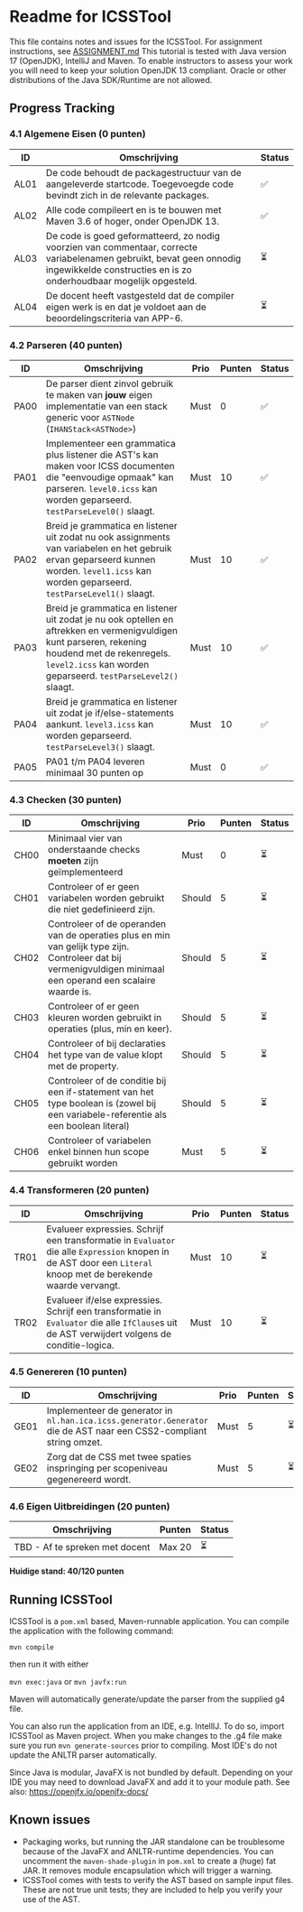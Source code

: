 # Readme for ICSSTool
This file contains notes and issues for the ICSSTool.
For assignment instructions, see [ASSIGNMENT.md](ASSIGNMENT.md)
This tutorial is tested with Java version 17 (OpenJDK), IntelliJ and Maven. To enable instructors to assess your work you will need to keep your solution OpenJDK 13 compliant. Oracle or other distributions of the Java SDK/Runtime are not allowed.

## Progress Tracking

### 4.1 Algemene Eisen (0 punten)
| ID | Omschrijving | Status |
|----|--------------|--------|
| AL01 | De code behoudt de packagestructuur van de aangeleverde startcode. Toegevoegde code bevindt zich in de relevante packages. | ✅ |
| AL02 | Alle code compileert en is te bouwen met Maven 3.6 of hoger, onder OpenJDK 13. | ✅ |
| AL03 | De code is goed geformatteerd, zo nodig voorzien van commentaar, correcte variabelenamen gebruikt, bevat geen onnodig ingewikkelde constructies en is zo onderhoudbaar mogelijk opgesteld. | ⏳ |
| AL04 | De docent heeft vastgesteld dat de compiler eigen werk is en dat je voldoet aan de beoordelingscriteria van APP-6. | ⏳ |

### 4.2 Parseren (40 punten)
| ID | Omschrijving | Prio | Punten | Status |
|----|--------------|------|--------|--------|
| PA00 | De parser dient zinvol gebruik te maken van **jouw** eigen implementatie van een stack generic voor `ASTNode` (`IHANStack<ASTNode>`) | Must | 0 | ✅ |
| PA01 | Implementeer een grammatica plus listener die AST's kan maken voor ICSS documenten die "eenvoudige opmaak" kan parseren. `level0.icss` kan worden geparseerd. `testParseLevel0()` slaagt. | Must | 10 | ✅ |
| PA02 | Breid je grammatica en listener uit zodat nu ook assignments van variabelen en het gebruik ervan geparseerd kunnen worden. `level1.icss` kan worden geparseerd. `testParseLevel1()` slaagt. | Must | 10 | ✅ |
| PA03 | Breid je grammatica en listener uit zodat je nu ook optellen en aftrekken en vermenigvuldigen kunt parseren, rekening houdend met de rekenregels. `level2.icss` kan worden geparseerd. `testParseLevel2()` slaagt. | Must | 10 | ✅ |
| PA04 | Breid je grammatica en listener uit zodat je if/else-statements aankunt. `level3.icss` kan worden geparseerd. `testParseLevel3()` slaagt. | Must | 10 | ✅ |
| PA05 | PA01 t/m PA04 leveren minimaal 30 punten op | Must | 0 | ✅ |

### 4.3 Checken (30 punten)
| ID | Omschrijving | Prio | Punten | Status |
|----|--------------|------|--------|--------|
| CH00 | Minimaal vier van onderstaande checks **moeten** zijn geïmplementeerd | Must | 0 | ⏳ |
| CH01 | Controleer of er geen variabelen worden gebruikt die niet gedefinieerd zijn. | Should | 5 | ⏳ |
| CH02 | Controleer of de operanden van de operaties plus en min van gelijk type zijn. Controleer dat bij vermenigvuldigen minimaal een operand een scalaire waarde is. | Should | 5 | ⏳ |
| CH03 | Controleer of er geen kleuren worden gebruikt in operaties (plus, min en keer). | Should | 5 | ⏳ |
| CH04 | Controleer of bij declaraties het type van de value klopt met de property. | Should | 5 | ⏳ |
| CH05 | Controleer of de conditie bij een if-statement van het type boolean is (zowel bij een variabele-referentie als een boolean literal) | Should | 5 | ⏳ |
| CH06 | Controleer of variabelen enkel binnen hun scope gebruikt worden | Must | 5 | ⏳ |

### 4.4 Transformeren (20 punten)
| ID | Omschrijving | Prio | Punten | Status |
|----|--------------|------|--------|--------|
| TR01 | Evalueer expressies. Schrijf een transformatie in `Evaluator` die alle `Expression` knopen in de AST door een `Literal` knoop met de berekende waarde vervangt. | Must | 10 | ⏳ |
| TR02 | Evalueer if/else expressies. Schrijf een transformatie in `Evaluator` die alle `IfClause`s uit de AST verwijdert volgens de conditie-logica. | Must | 10 | ⏳ |

### 4.5 Genereren (10 punten)
| ID | Omschrijving | Prio | Punten | Status |
|----|--------------|------|--------|--------|
| GE01 | Implementeer de generator in `nl.han.ica.icss.generator.Generator` die de AST naar een CSS2-compliant string omzet. | Must | 5 | ⏳ |
| GE02 | Zorg dat de CSS met twee spaties inspringing per scopeniveau gegenereerd wordt. | Must | 5 | ⏳ |

### 4.6 Eigen Uitbreidingen (20 punten)
| Omschrijving | Punten | Status |
|--------------|--------|--------|
| TBD - Af te spreken met docent | Max 20 | ⏳ |

**Huidige stand: 40/120 punten**

## Running ICSSTool
ICSSTool is a `pom.xml` based, Maven-runnable application.
You can compile the application with the following command:

```mvn compile```

then run it with either

```mvn exec:java``` 
or
```mvn javfx:run```

Maven will automatically generate/update the parser from the supplied g4 file.

You can also run the application from an IDE, e.g. IntellIJ. To do so, import ICSSTool as Maven project. 
When you make changes to the .g4 file make sure you run `mvn generate-sources` prior to compiling. Most IDE's do not update the ANLTR parser automatically.

Since Java is modular, JavaFX is not bundled by default. Depending on your IDE you may need to download JavaFX and add it to your module path. See also: https://openjfx.io/openjfx-docs/

## Known issues
* Packaging works, but running the JAR standalone can be troublesome because of the JavaFX and ANLTR-runtime dependencies. You can uncomment the `maven-shade-plugin` in `pom.xml` to create a (huge) fat JAR. It removes module encapsulation which will trigger a warning.
* ICSSTool comes with tests to verify the AST based on sample input files. These are not true unit tests; they are included to help you verify your use of the AST.

